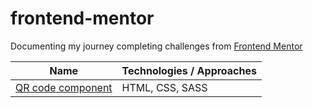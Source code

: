 # frontend-mentor

Documenting my journey completing challenges from [Frontend Mentor](https://www.frontendmentor.io/challenges)

|Name| Technologies / Approaches |
|---|---|
|  [QR code component](https://github.com/djbrownbear/frontend-mentor/qr-code/index.html) | HTML, CSS, SASS |
